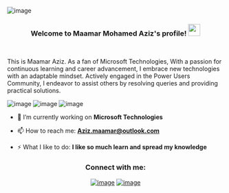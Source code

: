 ![image](https://github.com/mohamedazizmaamar/mohamedazizmaamar/assets/80318747/777bc8de-b63e-4dc1-a030-49189dd920a9)


<h3 align="center">
  Welcome to Maamar Mohamed Aziz's profile!
    <img src="https://media.giphy.com/media/hvRJCLFzcasrR4ia7z/giphy.gif" width="28">
</h3>

<br/>

This is Maamar Aziz. As a fan of Microsoft Technologies, With a passion for continuous learning and career advancement, I embrace new technologies with an adaptable mindset. Actively engaged in the Power Users Community, I endeavor to assist others by resolving queries and providing practical solutions.

![image](https://img.shields.io/badge/Microsoft-Dynamics365-orange)
![image](https://img.shields.io/badge/Microsoft-PowerPlatform-red)
![image](https://img.shields.io/badge/Microsoft-Azure-blue)

- 🔭 I’m currently working on **Microsoft Technologies** 

- 📫 How to reach me: **Aziz.maamar@outlook.com**

- ⚡ What I like to do: **I like so much learn and spread my knowledge**


  

<h3 align="center">Connect with me:</h3>
<div align="center">

[![image](https://img.shields.io/badge/LinkedIn-0077B5?style=for-the-badge&logo=linkedin&logoColor=white)](https://www.linkedin.com/in/mohamedazizmaamar/)
[![image](https://img.shields.io/badge/Twitter-1DA1F2?style=for-the-badge&logo=twitter&logoColor=white)](https://x.com/maamarmedaziz)

</div>
